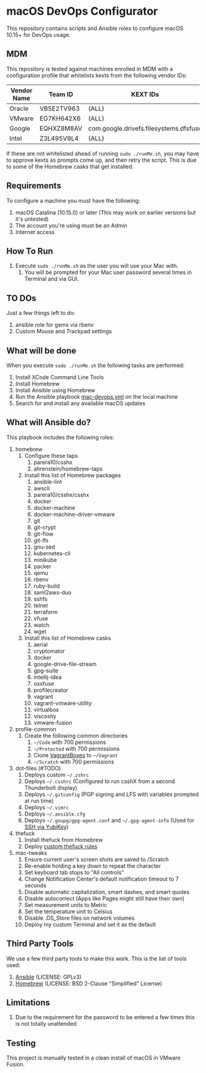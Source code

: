 macOS DevOps Configurator
=========================
This repository contains scripts and Ansible roles to configure macOS 10.15+ for DevOps usage.  

MDM
---
This repository is tested against machines enrolled in MDM with a configuration profile that whitelists kexts from the
following vendor IDs:

| Vendor Name  | Team ID         | KEXT IDs                               |
|--------------|-----------------|----------------------------------------|
| Oracle       | VB5E2TV963      | (ALL)                                  |
| VMware       | EG7KH642X6      | (ALL)                                  |
| Google       | EQHXZ8M8AV      | com.google.drivefs.filesystems.dfsfuse |
| Intel        | Z3L495V9L4      | (ALL)                                  |

If these are not whitelisted ahead of running `sudo ./runMe.sh`, you may have to approve kexts as prompts come up,
and then retry the script. This is due to some of the Homebrew casks that get installed.

Requirements
------------
To configure a machine you must have the following:

1. macOS Catalina (10.15.0) or later (This may work on earlier versions but it's untested)
2. The account you're using must be an Admin
3. Internet access

How To Run
----------
1. Execute `sudo ./runMe.sh` as the user you will use your Mac with.
    1. You will be prompted for your Mac user password several times in Terminal and via GUI.

TO DOs
------
Just a few things left to do:

1. ansible role for gems via rbenv
2. Custom Mouse and Trackpad settings

What will be done
-----------------
When you execute `sudo ./runMe.sh` the following tasks are performed:

1. Install XCode Command Line Tools
2. Install Homebrew
3. Install Ansible using Homebrew
4. Run the Ansible playbook [mac-devops.yml](ansible/mac-devops.yml) on the local machine
5. Search for and install any available macOS updates

What will Ansible do?
---------------------
This playbook includes the following roles:

1. homebrew
    1. Configure these taps
        1. parera10/csshx
        2. ahrenstein/homebrew-taps
    2. Install this list of Homebrew packages
        1. ansible-lint
        2. awscli
        3. parera10/csshx/csshx
        4. docker
        5. docker-machine
        6. docker-machine-driver-vmware
        7. git
        8. git-crypt
        9. git-flow
        10. git-lfs
        11. gnu-sed
        12. kubernetes-cli
        13. minikube
        14. packer
        15. qemu
        16. rbenv
        17. ruby-build
        18. saml2aws-duo
        19. sshfs
        20. telnet
        21. terraform
        22. vfuse
        23. watch
        24. wget
    3. Install this list of Homebrew casks
        1. aerial
        2. cryptomator
        3. docker
        4. google-drive-file-stream
        5. gpg-suite
        6. intellij-idea
        7. osxfuse
        8. profilecreator
        9. vagrant
        10. vagrant-vmware-utility
        11. virtualbox
        12. viscosity
        13. vmware-fusion
2. profile-common
    1. Create the following common directories
        1. `~/Code` with 700 permissions
        2. `~/Protected` with 700 permissions
        3. Clone [VagrantBoxes](https://github.com/route1337/VagrantBoxes) to `~/Vagrant`
        4. `~/Scratch` with 700 permissions
3. dot-files (#TODO)
    1. Deploys custom `~/.zshrc`
    2. Deploys `~/.csshrc` (Configured to run csshX from a second Thunderbolt display)
    3. Deploys `~/.gitconfig` (PGP signing and LFS with variables prompted at run time)
    4. Deploys `~/.vimrc`
    5. Deploys `~/.ansible.cfg`
    6. Deploys `~/.gnupg/gpg-agent.conf` and `~/.gpg-agent-info` (Used for [SSH via YubiKey](https://www.route1337.com/tutorials/using-a-yubikey-4-and-gpg-for-ssh-on-a-mac/))
4. thefuck
    1. Install thefuck from Homebrew
    2. Deploy [custom thefuck rules](https://github.com/ahrenstein/thefuck-rules)
6. mac-tweaks
    1. Ensure current user's screen shots are saved to /Scratch
    2. Re-enable holding a key down to repeat the character
    3. Set keyboard tab stops to "All controls"
    4. Change Notification Center's default notification timeout to 7 seconds
    5. Disable automatic capitalization, smart dashes, and smart quotes
    6. Disable autocorrect (Apps like Pages might still have their own)
    7. Set measurement units to Metric
    8. Set the temperature unit to Celsius
    9. Disable .DS_Store files on network volumes
    10. Deploy my custom Terminal and set it as the default

Third Party Tools
-----------------
We use a few third party tools to make this work. This is the list of tools used:

1. [Ansible](http://www.ansible.com/) (LICENSE: GPLv3)
2. [Homebrew](https://brew.sh/) (LICENSE: BSD 2-Clause "Simplified" License)

Limitations
------------

1. Due to the requirement for the password to be entered a few times this is not totally unattended

Testing
-------
This project is manually tested in a clean install of macOS in VMware Fusion.  
